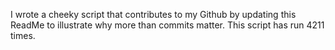 I wrote a cheeky script that contributes to my Github by updating this ReadMe to illustrate why more than commits matter. This script has run 4211 times.
